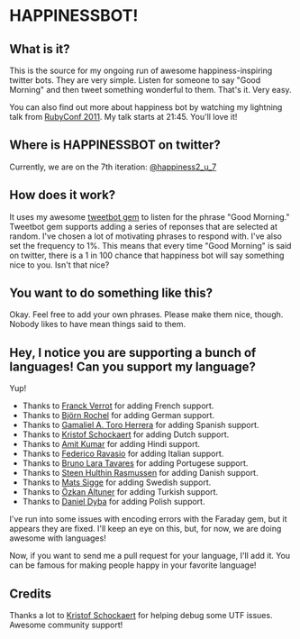 # HAPPINESSBOT!

## What is it?
This is the source for my ongoing run of awesome happiness-inspiring twitter bots. They are very simple. Listen for someone to say "Good Morning" and then tweet something wonderful to them. That's it. Very easy.

You can also find out more about happiness bot by watching my lightning talk from [RubyConf 2011](http://confreaks.net/videos/741-rubyconf2011-lightning-talks?player=html5). My talk starts at 21:45. You'll love it!

## Where is HAPPINESSBOT on twitter?
Currently, we are on the 7th iteration: [@happiness2_u_7](https://twitter.com/#!/happiness2_u_7)

## How does it work?
It uses my awesome [tweetbot gem](https://github.com/coreyhaines/tweetbot) to listen for the phrase "Good Morning." Tweetbot gem supports adding a series of reponses that are selected at random. I've chosen a lot of motivating phrases to respond with. I've also set the frequency to 1%. This means that every time "Good Morning" is said on twitter, there is a 1 in 100 chance that happiness bot will say something nice to you. Isn't that nice?

## You want to do something like this?
Okay. Feel free to add your own phrases. Please make them nice, though. Nobody likes to have mean things said to them.

## Hey, I notice you are supporting a bunch of languages! Can you support my language?
Yup!

* Thanks to [Franck Verrot](https://github.com/cesario) for adding French support.
* Thanks to [Björn Rochel](https://github.com/BjRo) for adding German support.
* Thanks to [Gamaliel A. Toro Herrera](https://github.com/argami) for adding Spanish support.
* Thanks to [Kristof Schockaert](https://github.com/mekristof) for adding Dutch support.
* Thanks to [Amit Kumar](https://github.com/toamitkumar) for adding Hindi support.
* Thanks to [Federico Ravasio](https://github.com/razielgn) for adding Italian support.
* Thanks to [Bruno Lara Tavares](https://github.com/bltavares) for adding Portugese support.
* Thanks to [Steen Hulthin Rasmussen](https://github.com/steenhulthin) for adding Danish support.
* Thanks to [Mats Sigge](https://github.com/matssigge) for adding Swedish support.
* Thanks to [Özkan Altuner](https://github.com/Portakal) for adding Turkish support.
* Thanks to [Daniel Dyba](https://github.com/dyba) for adding Polish support.

I've run into some issues with encoding errors with the Faraday gem, but it appears they are fixed. I'll keep an eye on this, but, for now, we are doing awesome with languages!

Now, if you want to send me a pull request for your language, I'll add it. You can be famous for making people happy in your favorite language!

## Credits

Thanks a lot to [Kristof Schockaert](https://github.com/mekristof) for helping debug some UTF issues. Awesome community support!
